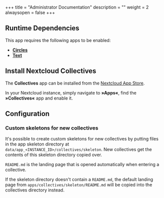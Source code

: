 +++
title = "Administrator Documentation"
description = ""
weight = 2
alwaysopen = false
+++

## Runtime Dependencies

This app requires the following apps to be enabled:

* [**Circles**](https://apps.nextcloud.com/apps/circles)
* [**Text**](https://apps.nextcloud.com/apps/text)

## Install Nextcloud Collectives

The **Collectives** app can be installed from the [Nextcloud App Store](https://apps.nextcloud.com/apps/collectives).

In your Nextcloud instance, simply navigate to **»Apps«**, find the
**»Collectives«** app and enable it.

## Configuration

### Custom skeletons for new collectives

It's possible to create custom skeletons for new collectives by putting files
in the app skeleton directory at `data/app_<INSTANCE_ID>/collectives/skeleton`.
New collectives get the contents of this skeleton directory copied over.

`README.md` is the landing page that is opened automatically when entering a
collective.

If the skeleton directory doesn't contain a `README.md`, the default landing
page from `apps/collectives/skeleton/README.md` will be copied into the
collectives directory instead.
